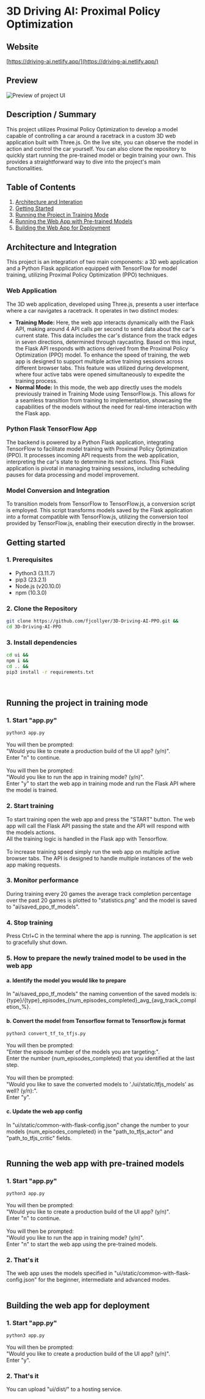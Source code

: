 # 3D Driving AI: Proximal Policy Optimization

## Website
[https://driving-ai.netlify.app/](https://driving-ai.netlify.app/)

## Preview
![Preview of project UI](preview.gif)

## Description / Summary
This project utilizes Proximal Policy Optimization to develop a model capable of controlling a car around a racetrack in a custom 3D web application built with Three.js. On the live site, you can observe the model in action and control the car yourself. You can also clone the repository to quickly start running the pre-trained model or begin training your own. This provides a straightforward way to dive into the project's main functionalities.

## Table of Contents

1. [Architecture and Interation](#aarchitecture-and-integration) 
2. [Getting Started](#getting-started)
3. [Running the Project in Training Mode](#running-the-project-in-training-mode)
4. [Running the Web App with Pre-trained Models](#running-the-web-app-with-pre-trained-models)
5. [Building the Web App for Deployment](#building-the-web-app-for-deployment)

## Architecture and Integration

This project is an integration of two main components: a 3D web application and a Python Flask application equipped with TensorFlow for model training, utilizing Proximal Policy Optimization (PPO) techniques.

### Web Application
The 3D web application, developed using Three.js, presents a user interface where a car navigates a racetrack. It operates in two distinct modes:

- **Training Mode:** Here, the web app interacts dynamically with the Flask API, making around 4 API calls per second to send data about the car's current state. This data includes the car's distance from the track edges in seven directions, determined through raycasting. Based on this input, the Flask API responds with actions derived from the Proximal Policy Optimization (PPO) model. To enhance the speed of training, the web app is designed to support multiple active training sessions across different browser tabs. This feature was utilized during development, where four active tabs were opened simultaneously to expedite the training process.
- **Normal Mode:** In this mode, the web app directly uses the models previously trained in Training Mode using TensorFlow.js. This allows for a seamless transition from training to implementation, showcasing the capabilities of the models without the need for real-time interaction with the Flask app.

### Python Flask TensorFlow App
The backend is powered by a Python Flask application, integrating TensorFlow to facilitate model training with Proximal Policy Optimization (PPO). It processes incoming API requests from the web application, interpreting the car's state to determine its next actions. This Flask application is pivotal in managing training sessions, including scheduling pauses for data processing and model improvement.

### Model Conversion and Integration
To transition models from TensorFlow to TensorFlow.js, a conversion script is employed. This script transforms models saved by the Flask application into a format compatible with TensorFlow.js, utilizing the conversion tool provided by TensorFlow.js, enabling their execution directly in the browser.

## Getting started

### 1. Prerequisites

- Python3 (3.11.7)
- pip3 (23.2.1)
- Node.js (v20.10.0)
- npm (10.3.0)

### 2. Clone the Repository
```bash
git clone https://github.com/fjcollyer/3D-Driving-AI-PPO.git &&
cd 3D-Driving-AI-PPO
```

### 3. Install dependencies
```bash
cd ui &&
npm i &&
cd .. &&
pip3 install -r requirements.txt
```
<br>

## Running the project in training mode

### 1. Start "app.py"
```bash
python3 app.py
```
You will then be prompted:<br>
"Would you like to create a production build of the UI app? (y/n)".<br> 
Enter "n" to continue.<br>
<br>
You will then be prompted:<br>
"Would you like to run the app in training mode? (y/n)".<br>
Enter "y" to start the web app in training mode and run the Flask API where the model is trained.

### 2. Start training
To start training open the web app and press the "START" button. The web app will call the Flask API passing the state and the API will respond with the models actions.<br>
All the training logic is handled in the Flask app with Tensorflow.<br>
<br>
To increase training speed simply run the web app on multiple active browser tabs. The API is designed to handle multiple instances of the web app making requests.<br>

### 3. Monitor performance
During training every 20 games the average track completion percentage over the past 20 games is plotted to "statistics.png" and the model is saved to "ai/saved_ppo_tf_models".

### 4. Stop training
Press Ctrl+C in the terminal where the app is running. The application is set to gracefully shut down.

### 5. How to prepare the newly trained model to be used in the web app
#### a. Identify the model you would like to prepare
In "ai/saved_ppo_tf_models" the naming convention of the saved models is: {type}/{type}\_episodes\_{num\_episodes\_completed}\_avg\_{avg\_track\_completion\_%}.

#### b. Convert the model from Tensorflow format to Tensorflow.js format
```bash
python3 convert_tf_to_tfjs.py
```

You will then be prompted:<br>
"Enter the episode number of the models you are targeting:".<br>
Enter the number {num_episodes_completed} that you identified at the last step.<br>
<br>
You will then be prompted:<br>
"Would you like to save the converted models to './ui/static/tfjs_models' as well? (y/n):".<br>
Enter "y".

#### c. Update the web app config
In "ui/static/common-with-flask-config.json" change the number to your models {num_episodes_completed} in the "path_to_tfjs_actor" and "path_to_tfjs_critic" fields.
<br>
<br>

## Running the web app with pre-trained models

### 1. Start "app.py"
```bash
python3 app.py
```
You will then be prompted:<br>
"Would you like to create a production build of the UI app? (y/n)".<br>
Enter "n" to continue.<br>
<br>
You will then be prompted:<br>
"Would you like to run the app in training mode? (y/n)".<br>
Enter "n" to start the web app using the pre-trained models.

### 2. That's it
The web app uses the models specified in "ui/static/common-with-flask-config.json" for the beginner, intermediate and advanced modes.
<br>
<br>

## Building the web app for deployment

### 1. Start "app.py"
```bash
python3 app.py
```
You will then be prompted:<br>
"Would you like to create a production build of the UI app? (y/n)".<br>
Enter "y".

### 2. That's it
You can upload "ui/dist/" to a hosting service.